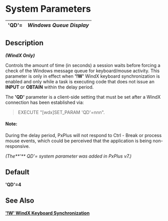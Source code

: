 # System Parameters

**'QD'=** |  **_Windows Queue Display_**  
---|---  
  
##  Description

**_(WindX Only)_**

Controls the amount of time (in seconds) a session waits before forcing a check of the Windows message queue for keyboard/mouse activity. This parameter is only in effect when **'!W'** WindX keyboard synchronization is enabled and only while a task is executing code that does not issue an **INPUT** or **OBTAIN** within the delay period.

The **'QD'** parameter is a client-side setting that must be set after a WindX connection has been established via:

> EXECUTE "[wdx]SET_PARAM 'QD'=nnn". 

#### **Note:**  
During the delay period, PxPlus will not respond to Ctrl - Break or process mouse events, which could be perceived that the application is being non-responsive.

_(The**'** QD'= system parameter was added in PxPlus v7.)_

##  Default

**'QD'=4**

## See Also

**['!W' WindX Keyboard Synchronization](!w.md)**
